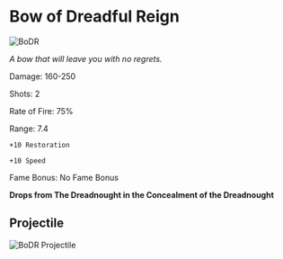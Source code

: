 # Bow of Dreadful Reign

![BoDR](https://vwiki.valorserver.com/api/item/picture/bow%20of%20dreadful%20reign)

<i>A bow that will leave you with no regrets.</i>

Damage: 160-250

Shots: 2

Rate of Fire: 75%

Range: 7.4

    +10 Restoration
    
    +10 Speed
    
Fame Bonus: No Fame Bonus

**Drops from The Dreadnought in the Concealment of the Dreadnought**

## Projectile
![BoDR Projectile](https://cdn.discordapp.com/attachments/953134990428868629/981404243942604810/dreadful.gif)
